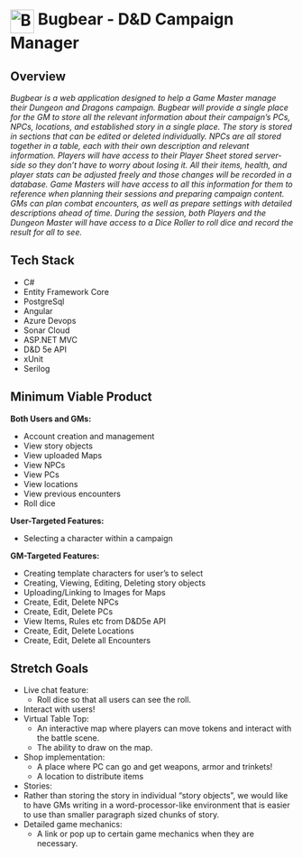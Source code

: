 <h1> <img src="resources/icon/bugbearIcon_64.png" alt="Bugbear" height="42" width="42" align="top" /> Bugbear - D&D Campaign Manager </h1>
 
## Overview  
*Bugbear is a web application designed to help a Game Master manage their Dungeon and Dragons campaign.  Bugbear will provide a single place for the GM to store all the relevant information about their campaign’s PCs, NPCs, locations, and established story in a single place.  The story is stored in sections that can be edited or deleted individually.  NPCs are all stored together in a table, each with their own description and relevant information.  Players will have access to their Player Sheet stored server-side so they don’t have to worry about losing it.  All their items, health, and player stats can be adjusted freely and those changes will be recorded in a database.  Game Masters will have access to all this information for them to reference when planning their sessions and preparing campaign content.  GMs can plan combat encounters, as well as prepare settings with detailed descriptions ahead of time.  During the session, both Players and the Dungeon Master will have access to a Dice Roller to roll dice and record the result for all to see.*

## Tech Stack
 - C#
 - Entity Framework Core
 - PostgreSql
 - Angular
 - Azure Devops
 - Sonar Cloud
 - ASP.NET MVC
 - D&D 5e API
 - xUnit
 - Serilog


## Minimum Viable Product
**Both Users and GMs:**
- Account creation and management
- View story objects
- View uploaded Maps
- View NPCs
- View PCs
- View locations
- View previous encounters
- Roll dice

**User-Targeted Features:**
- Selecting a character within a campaign

**GM-Targeted Features:**
- Creating template characters for user’s to select
- Creating, Viewing, Editing, Deleting story objects
- Uploading/Linking to Images for Maps
- Create, Edit, Delete NPCs
- Create, Edit, Delete PCs
- View Items, Rules etc from D&D5e API
- Create, Edit, Delete Locations
- Create, Edit, Delete all Encounters


## Stretch Goals
- Live chat feature:
	- Roll dice so that all users can see the roll.
- Interact with users! 
- Virtual Table Top:
	- An interactive map where players can move tokens and interact with the battle scene.
	- The ability to draw on the map.
- Shop implementation:
	- A place where PC can go and get weapons, armor and trinkets!
	- A location to distribute items
- Stories:
- Rather than storing the story in individual “story objects”, we would like to have GMs writing in a word-processor-like environment that is easier to use than smaller paragraph sized chunks of story.
- Detailed game mechanics:
	- A link or pop up to certain game mechanics when they are necessary.
